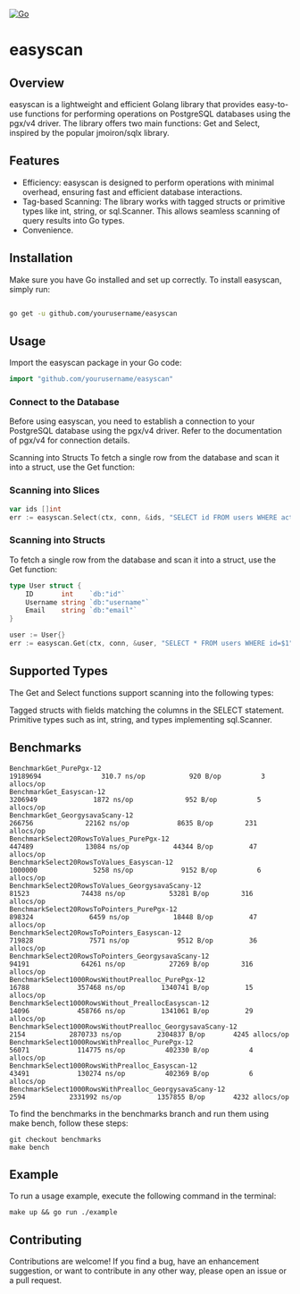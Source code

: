 [![Go](https://github.com/popovpsk/easyscan/actions/workflows/go.yml/badge.svg)](https://github.com/popovpsk/easyscan/actions/workflows/go.yml)
# easyscan

## Overview
easyscan is a lightweight and efficient Golang library that provides easy-to-use functions for performing operations on PostgreSQL databases using the pgx/v4 driver. The library offers two main functions: Get and Select, inspired by the popular jmoiron/sqlx library.

## Features

- Efficiency: easyscan is designed to perform operations with minimal overhead, ensuring fast and efficient database interactions.
- Tag-based Scanning: The library works with tagged structs or primitive types like int, string, or sql.Scanner. This allows seamless scanning of query results into Go types.
- Convenience.


## Installation

Make sure you have Go installed and set up correctly. To install easyscan, simply run:

```bash

go get -u github.com/yourusername/easyscan
```

## Usage
Import the easyscan package in your Go code:

```go
import "github.com/yourusername/easyscan"
```

### Connect to the Database
Before using easyscan, you need to establish a connection to your PostgreSQL database using the pgx/v4 driver. Refer to the documentation of pgx/v4 for connection details.

Scanning into Structs
To fetch a single row from the database and scan it into a struct, use the Get function:

### Scanning into Slices
```go
var ids []int
err := easyscan.Select(ctx, conn, &ids, "SELECT id FROM users WHERE active=true")
```

### Scanning into Structs
To fetch a single row from the database and scan it into a struct, use the Get function:
```go
type User struct {
    ID       int    `db:"id"`
    Username string `db:"username"`
    Email    string `db:"email"`
}

user := User{}
err := easyscan.Get(ctx, conn, &user, "SELECT * FROM users WHERE id=$1", 1)
```

## Supported Types
The Get and Select functions support scanning into the following types:

Tagged structs with fields matching the columns in the SELECT statement.
Primitive types such as int, string, and types implementing sql.Scanner.

## Benchmarks 
```shell
BenchmarkGet_PurePgx-12                                         19189694               310.7 ns/op           920 B/op          3 allocs/op
BenchmarkGet_Easyscan-12                                         3206949              1872 ns/op             952 B/op          5 allocs/op
BenchmarkGet_GeorgysavaScany-12                                   266756             22162 ns/op            8635 B/op        231 allocs/op
BenchmarkSelect20RowsToValues_PurePgx-12                          447489             13084 ns/op           44344 B/op         47 allocs/op
BenchmarkSelect20RowsToValues_Easyscan-12                        1000000              5258 ns/op            9152 B/op          6 allocs/op
BenchmarkSelect20RowsToValues_GeorgysavaScany-12                   81523             74438 ns/op           53281 B/op        316 allocs/op
BenchmarkSelect20RowsToPointers_PurePgx-12                        898324              6459 ns/op           18448 B/op         47 allocs/op
BenchmarkSelect20RowsToPointers_Easyscan-12                       719828              7571 ns/op            9512 B/op         36 allocs/op
BenchmarkSelect20RowsToPointers_GeorgysavaScany-12                 94191             64261 ns/op           27269 B/op        316 allocs/op
BenchmarkSelect1000RowsWithoutPrealloc_PurePgx-12                  16788            357468 ns/op         1340741 B/op         15 allocs/op
BenchmarkSelect1000RowsWithout_PreallocEasyscan-12                 14096            458766 ns/op         1341061 B/op         29 allocs/op
BenchmarkSelect1000RowsWithoutPrealloc_GeorgysavaScany-12           2154           2870733 ns/op         2304837 B/op       4245 allocs/op
BenchmarkSelect1000RowsWithPrealloc_PurePgx-12                     56071            114775 ns/op          402330 B/op          4 allocs/op
BenchmarkSelect1000RowsWithPrealloc_Easyscan-12                    43491            130274 ns/op          402369 B/op          6 allocs/op
BenchmarkSelect1000RowsWithPrealloc_GeorgysavaScany-12              2594           2331992 ns/op         1357855 B/op       4232 allocs/op
```

To find the benchmarks in the benchmarks branch and run them using make bench, follow these steps:

```shell
git checkout benchmarks
make bench
```

## Example
To run a usage example, execute the following command in the terminal:

```shell
make up && go run ./example
```

## Contributing
Contributions are welcome! If you find a bug, have an enhancement suggestion, or want to contribute in any other way, please open an issue or a pull request.

